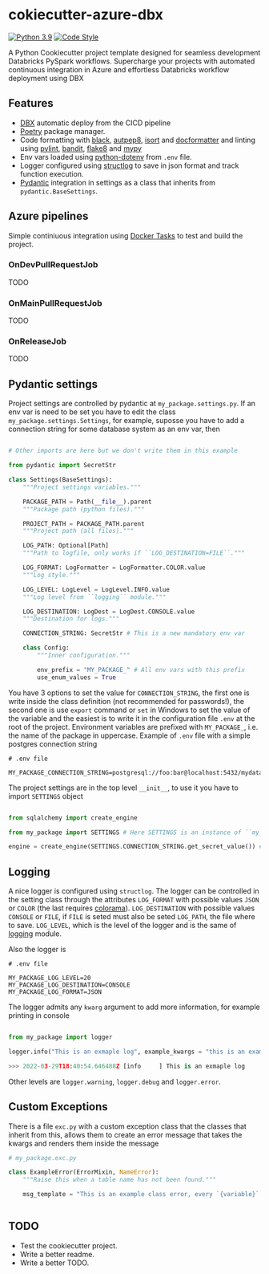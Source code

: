 # cokiecutter-azure-dbx

[![Python 3.9](https://img.shields.io/badge/python-3.9-blue.svg)](https://www.python.org/downloads/release/python-380/)
[![Code Style](https://img.shields.io/badge/code%20style-black-000000.svg)](https://github.com/psf/black)

A Python Cookiecutter project template designed for seamless development Databricks PySpark workflows. Supercharge your projects with automated continuous integration in Azure and effortless Databricks workflow deployment using DBX

## Features

- [DBX](https://dbx.readthedocs.io/en/latest/) automatic deploy from the CICD pipeline
- [Poetry](https://python-poetry.org/)  package manager.
- Code formatting with [black](https://github.com/psf/black), [autpep8](https://github.com/hhatto/autopep8), [isort](https://pycqa.github.io/isort/) and [docformatter](https://github.com/PyCQA/docformatter) and linting using [pylint](https://pylint.org/), [bandit](https://github.com/PyCQA/bandit), [flake8](https://flake8.pycqa.org/en/latest/) and [mypy](https://mypy.readthedocs.io/en/stable/)
- Env vars loaded using [python-dotenv](https://github.com/theskumar/python-dotenv) from ``.env`` file.
- Logger configured using [structlog](https://www.structlog.org/en/stable/) to save in json format and track function execution.
- [Pydantic](https://pydantic-docs.helpmanual.io/) integration in settings as a class that inherits from ``pydantic.BaseSettings``.

## Azure pipelines

Simple continiuous integration using [Docker Tasks](https://docs.microsoft.com/en-us/azure/devops/pipelines/tasks/build/docker?view=azure-devops) to test and build the project.

### OnDevPullRequestJob

TODO

### OnMainPullRequestJob

TODO

### OnReleaseJob

TODO

## Pydantic settings

Project settings are controlled by pydantic at ``my_package.settings.py``. If an env var is need to be set you have to edit the class ``my_package.settings.Settings``, for example, suposse you have to add a connection string for some database system as an env var, then

```python

# Other imports are here but we don't write them in this example

from pydantic import SecretStr

class Settings(BaseSettings):
    """Project settings variables."""

    PACKAGE_PATH = Path(__file__).parent
    """Package path (python files)."""

    PROJECT_PATH = PACKAGE_PATH.parent
    """Project path (all files)."""

    LOG_PATH: Optional[Path]
    """Path to logfile, only works if ``LOG_DESTINATION=FILE``."""

    LOG_FORMAT: LogFormatter = LogFormatter.COLOR.value
    """Log style."""

    LOG_LEVEL: LogLevel = LogLevel.INFO.value
    """Log level from ``logging`` module."""

    LOG_DESTINATION: LogDest = LogDest.CONSOLE.value
    """Destination for logs."""

    CONNECTION_STRING: SecretStr # This is a new mandatory env var

    class Config:
        """Inner configuration."""

        env_prefix = "MY_PACKAGE_" # All env vars with this prefix
        use_enum_values = True

```

You have 3 options to set the value for ``CONNECTION_STRING``, the first one is write inside the class definition (not recommended for passwords!), the second one is use ``export`` command or ``set`` in Windows to set the value of the variable and the easiest is to write it in the configuration file `.env` at the root of the project. Environment variables are prefixed with
``MY_PACKAGE_``, i.e. the name of the package in uppercase. Example of `.env` file with a simple postgres connection string

```.env
# .env file

MY_PACKAGE_CONNECTION_STRING=postgresql://foo:bar@localhost:5432/mydatabase

```

The project settings are in the top level ``__init__``, to use it you have to import ``SETTINGS`` object

```python

from sqlalchemy import create_engine

from my_package import SETTINGS # Here SETTINGS is an instance of ``my_package.settings.Settings``

engine = create_engine(SETTINGS.CONNECTION_STRING.get_secret_value()) # We declared the connection as SecretStr!

```

## Logging

A nice logger is configured using ``structlog``. The logger can be controlled in the setting class through the attributes ``LOG_FORMAT`` with possible values ``JSON`` or ``COLOR`` (the last requires [colorama](https://github.com/tartley/colorama)). ``LOG_DESTINATION`` with possible values ``CONSOLE`` or ``FILE``, if ``FILE`` is seted must also be seted ``LOG_PATH``, the file where to save. ``LOG_LEVEL``, which is the level of the logger and is the same of [logging](https://docs.python.org/3/library/logging.html) module.

Also the logger is

```.env
# .env file

MY_PACKAGE_LOG_LEVEL=20
MY_PACKAGE_LOG_DESTINATION=CONSOLE
MY_PACKAGE_LOG_FORMAT=JSON

```

The logger admits any ``kwarg`` argument to add more information, for example printing in console

```python

from my_package import logger

logger.info("This is an exmaple log", example_kwargs = "this is an example kwarg", other_example_kwargs = "this is other example kwarg")

>>> 2022-03-29T18:40:54.646488Z [info     ] This is an exmaple log         [pymooslotting] example_kwargs=this is an example kwarg other_example_kwargs=this is other example kwarg
```

Other levels are ``logger.warning``, ``logger.debug`` and ``logger.error``.

## Custom Exceptions

There is a file ``exc.py`` with a custom exception class that the classes that inherit from this, allows them to create an error message that takes the kwargs and renders them inside the message

```python
# my_package.exc.py

class ExampleError(ErrorMixin, NameError):
    """Raise this when a table name has not been found."""

    msg_template = "This is an example class error, every `{variable}` inside the brackets, will be part of the instantiation of the class and will be render in this message."



```

## TODO

- Test the cookiecutter project.
- Write a better readme.
- Write a better TODO.
